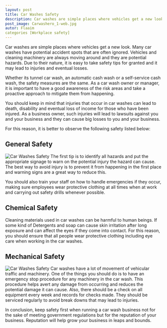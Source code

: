 ```yaml
---
layout: post
title: Car Washes Safety
description: Car washes are simple places where vehicles get a new look. Many car washes have potential accident spots that are often ignored. 
post_image: Carwashero_1-web.jpg
autor: Flaaim
categories [Workplace safety]
---
```


Car washes are simple places where vehicles get a new look. Many car washes have potential accident spots that are often ignored. Vehicles and cleaning machinery are always moving around and they are potential hazards. Due to their nature, it is easy to take safety tips for granted and it may lead to injuries and eventual losses.


Whether its tunnel car wash, an automatic cash wash or a self-service cash wash, the safety measures are the same. As a car wash owner or manager, it is important to have a good awareness of the risk areas and take a proactive approach to mitigate them from happening.

You should keep in mind that injuries that occur in car washes can lead to death, disability and eventual loss of income for those who have been injured. As a business owner, such injuries will lead to lawsuits against you and your business and they can cause big losses to you and your business.

For this reason, it is better to observe the following safety listed below:

## General Safety
![Car Washes Safety](https://safetyworkblog.com/assets/Carwashero_1-web.jpg)
The first tip is to identify all hazards and put the appropriate signage to warn on the potential injury the hazard can cause. The best way to avoid injury is to prevent it from happening in the first place and warning signs are a great way to reduce this.

You should also train your staff on how to handle emergencies if they occur, making sure employees wear protective clothing at all times when at work and carrying out safety drills whenever possible.

## Chemical Safety
Cleaning materials used in car washes can be harmful to human beings. If some kind of Detergents and soap can cause skin irritation after long exposure and can affect the eyes if they come into contact. For this reason, you should ensure that all people wear protective clothing including eye care when working in the car washes.

## Mechanical Safety
![Car Washes Safety](https://safetyworkblog.com/assets/Carwashero_1-web.jpg)
Car washes have a lot of movement of vehicular traffic and machinery. One of the things you should do is to have an emergency stop procedure for any machinery in the car wash. This procedure helps avert any damage from occurring and reduces the potential damage it can cause. Also, there should be a check on all equipment every week and records for checks made. They should be serviced regularly to avoid break downs that may lead to injuries.

In conclusion, keep safety first when running a car wash business not for the sake of meeting government regulations but for the reputation of your business. Reputation will help grow your business in leaps and bounds.
